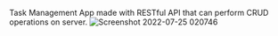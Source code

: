 Task Management App made with RESTful API that can perform CRUD operations on server.
![Screenshot 2022-07-25 020746](https://user-images.githubusercontent.com/32594474/180699765-ddc414a2-808c-48cf-9f73-a590af0d2362.jpg)
